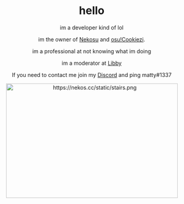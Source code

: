 <h1 style="text-align: center;">hello</h1>
<p style="text-align: center;">im a developer kind of lol</p>
<p style="text-align: center;">im the owner of <a href="https://nekos.cc/">Nekosu</a> and <a href="https://cookiezi.gay/">osu!Cookiezi</a>.</p>
<p style="text-align: center;">im a professional at not knowing what im doing</p>
<p style="text-align: center;">im a moderator at <a href="https://libby.gg/matty">Libby</a></p>
<p style="text-align: center;">If you need to contact me join my <a href="https://nekos.cc/discord">Discord</a> and ping matty#1337</p>
<p style="text-align: center;"><img src="https://nekos.cc/static/stairs.png" alt="https://nekos.cc/static/stairs.png" width="449" height="300" /></p>
